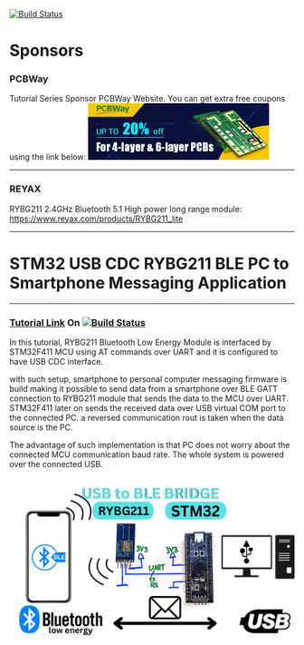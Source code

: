 [![Build Status](https://img.shields.io/badge/USEFUL%20ELECTRONICS-YOUTUBE-red)](https://www.youtube.com/user/wardzx1)

# Sponsors

### PCBWay
Tutorial Series Sponsor PCBWay Website. You can get extra free coupons using the link below:
[<img src="https://github.com/UsefulElectronics/esp32s3_la66_lorawan/blob/main/repo%20cover/banner320x100.gif">](https://www.pcbway.com/setinvite.aspx?inviteid=582640)

***
### REYAX
RYBG211 2.4GHz Bluetooth 5.1 High power long range module:
https://www.reyax.com/products/RYBG211_lite
***

# STM32 USB CDC RYBG211 BLE PC to Smartphone Messaging Application
***
### [Tutorial Link](https://youtu.be/dV8yROPrPJw) On [![Build Status](https://img.shields.io/badge/YouTube-FF0000?style=for-the-badge&logo=youtube&logoColor=white)](https://www.youtube.com/wardzx1) 
In this tutorial, RYBG211 Bluetooth Low Energy Module is interfaced by STM32F411 MCU using AT commands over UART and it is configured to have USB CDC interface. 

with such setup, smartphone to personal computer messaging firmware is build making it possible to send data from a smartphone over BLE GATT connection to RYBG211 module that sends the data to the MCU over UART. STM32F411 later on sends the received data over USB virtual COM port to the connected PC. a reversed communication rout is taken when the data source is the PC.

The advantage of such implementation is that PC does not worry about the connected MCU communication baud rate. The whole system is powered over the connected USB. 

![Circuit Diagram](https://github.com/UsefulElectronics/stm32-rybg211-ble5.1/blob/main/repo%20cover/circuit%20diagram.png)


